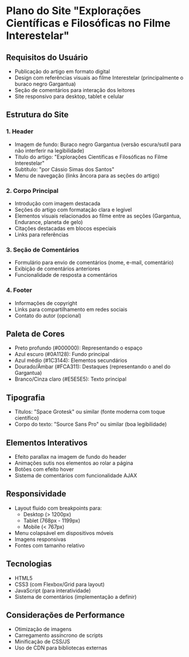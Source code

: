 # Plano do Site "Explorações Científicas e Filosóficas no Filme Interestelar"

## Requisitos do Usuário
- Publicação do artigo em formato digital
- Design com referências visuais ao filme Interestelar (principalmente o buraco negro Gargantua)
- Seção de comentários para interação dos leitores
- Site responsivo para desktop, tablet e celular

## Estrutura do Site

### 1. Header
- Imagem de fundo: Buraco negro Gargantua (versão escura/sutil para não interferir na legibilidade)
- Título do artigo: "Explorações Científicas e Filosóficas no Filme Interestelar"
- Subtítulo: "por Cássio Simas dos Santos"
- Menu de navegação (links âncora para as seções do artigo)

### 2. Corpo Principal
- Introdução com imagem destacada
- Seções do artigo com formatação clara e legível
- Elementos visuais relacionados ao filme entre as seções (Gargantua, Endurance, planeta de gelo)
- Citações destacadas em blocos especiais
- Links para referências

### 3. Seção de Comentários
- Formulário para envio de comentários (nome, e-mail, comentário)
- Exibição de comentários anteriores
- Funcionalidade de resposta a comentários

### 4. Footer
- Informações de copyright
- Links para compartilhamento em redes sociais
- Contato do autor (opcional)

## Paleta de Cores
- Preto profundo (#000000): Representando o espaço
- Azul escuro (#0A1128): Fundo principal
- Azul médio (#1C3144): Elementos secundários
- Dourado/Âmbar (#FCA311): Destaques (representando o anel do Gargantua)
- Branco/Cinza claro (#E5E5E5): Texto principal

## Tipografia
- Títulos: "Space Grotesk" ou similar (fonte moderna com toque científico)
- Corpo do texto: "Source Sans Pro" ou similar (boa legibilidade)

## Elementos Interativos
- Efeito parallax na imagem de fundo do header
- Animações sutis nos elementos ao rolar a página
- Botões com efeito hover
- Sistema de comentários com funcionalidade AJAX

## Responsividade
- Layout fluido com breakpoints para:
  - Desktop (> 1200px)
  - Tablet (768px - 1199px)
  - Mobile (< 767px)
- Menu colapsável em dispositivos móveis
- Imagens responsivas
- Fontes com tamanho relativo

## Tecnologias
- HTML5
- CSS3 (com Flexbox/Grid para layout)
- JavaScript (para interatividade)
- Sistema de comentários (implementação a definir)

## Considerações de Performance
- Otimização de imagens
- Carregamento assíncrono de scripts
- Minificação de CSS/JS
- Uso de CDN para bibliotecas externas


